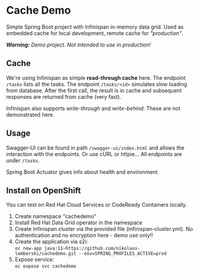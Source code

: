 # Cache Demo

Simple Spring Boot project with Infinispan in-memory data grid. Used as embedded cache for local development, remote cache for _"production"_.

_**Warning:** Demo project. Not intended to use in production!_

## Cache

We're using Infinispan as simple **read-through cache** here. The endpoint `/tasks` lists all the tasks. The endpoint `/tasks/<id>` simulates slow loading from database. After the first call, the result is in cache and subsequent responses are returned from cache (very fast).

Infinispan also supports _write-through_ and _write-behind_. These are not demonstrated here.

## Usage

Swagger-UI can be found in path `/swagger-ui/index.html` and allows the interaction with the endpoints. Or use cURL or httpie... All endpoints are under `/tasks`.

Spring Boot Actuator gives info about health and environment.

## Install on OpenShift

You can test on Red Hat Cloud Services or CodeReady Containers locally.

1. Create namespace "cachedemo"
2. Install Red Hat Data Grid operator in the namespace
3. Create Infinispan cluster via the provided file (infinispan-cluster.yml). No authentication and no encryption here - demo use only!!
4. Create the application via s2i:  
`oc new-app java:11~https://github.com/nikolaus-lemberski/cachedemo.git --env=SPRING_PROFILES_ACTIVE=prod`
5. Expose service:  
`oc expose svc cachedemo`
